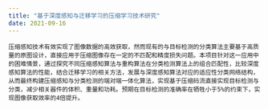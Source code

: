 ```yaml
---
title: "基于深度感知与迁移学习的压缩学习技术研究"
date: 2021-09-16
---
```


    压缩感知技术有效实现了图像数据的高效获取，然而现有的与目标检测的分类算法主要基于高质量的原图设计，直接应用于压缩图像存在一定的不匹配和精度损失问题。本项目针对这一应用中的困难情景，通过探究不同压缩感知算法与重构算法在分类检测算法上的组合匹配性，比较深度感知算法的性能，结合迁移学习的相关方法，发展与深度感知算法对应的适应性分类网络结构，从而最终构建压缩感知与分类检测的端对端一体化算法，实现基于压缩码流直接实现目标检测与分类，减少相关器件的体积、重量和功耗。预期在目标检测的准确率在牺牲小于5%的约束下，实现图像获取效率的4倍提升。
